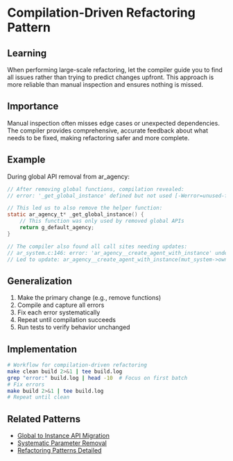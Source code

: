 # Compilation-Driven Refactoring Pattern

## Learning
When performing large-scale refactoring, let the compiler guide you to find all issues rather than trying to predict changes upfront. This approach is more reliable than manual inspection and ensures nothing is missed.

## Importance
Manual inspection often misses edge cases or unexpected dependencies. The compiler provides comprehensive, accurate feedback about what needs to be fixed, making refactoring safer and more complete.

## Example
During global API removal from ar_agency:
```c
// After removing global functions, compilation revealed:
// error: '_get_global_instance' defined but not used [-Werror=unused-function]

// This led us to also remove the helper function:
static ar_agency_t* _get_global_instance() {
    // This function was only used by removed global APIs
    return g_default_agency;
}

// The compiler also found all call sites needing updates:
// ar_system.c:146: error: 'ar_agency__create_agent_with_instance' undeclared
// Led to update: ar_agency__create_agent_with_instance(mut_system->own_agency, ...)
```

## Generalization
1. Make the primary change (e.g., remove functions)
2. Compile and capture all errors
3. Fix each error systematically
4. Repeat until compilation succeeds
5. Run tests to verify behavior unchanged

## Implementation
```bash
# Workflow for compilation-driven refactoring
make clean build 2>&1 | tee build.log
grep "error:" build.log | head -10  # Focus on first batch
# Fix errors
make build 2>&1 | tee build.log
# Repeat until clean
```

## Related Patterns
- [Global to Instance API Migration](global-to-instance-api-migration.md)
- [Systematic Parameter Removal](systematic-parameter-removal-refactoring.md)
- [Refactoring Patterns Detailed](refactoring-patterns-detailed.md)